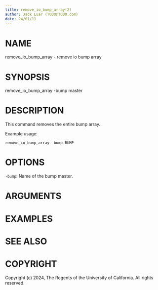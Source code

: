 ```yaml
---
title: remove_io_bump_array(2)
author: Jack Luar (TODO@TODO.com)
date: 24/01/11
---
```


# NAME

remove_io_bump_array - remove io bump array

# SYNOPSIS

remove_io_bump_array 
    -bump master


# DESCRIPTION

This command removes the entire bump array.

Example usage:

```
remove_io_bump_array -bump BUMP
```

# OPTIONS

`-bump`:  Name of the bump master.

# ARGUMENTS

# EXAMPLES

# SEE ALSO

# COPYRIGHT

Copyright (c) 2024, The Regents of the University of California. All rights reserved.
